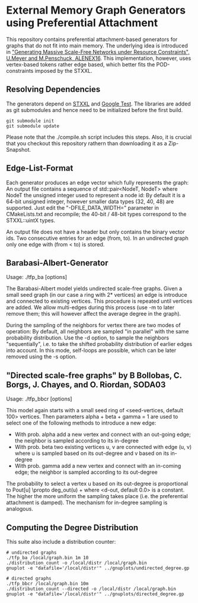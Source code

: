  External Memory Graph Generators using Preferential Attachment 
==================

This repository contains preferential attachment-based generators for graphs
that do not fit into main memory. The underlying idea is introduced in
["Generating Massive Scale-Free Networks under Resource Constraints", U.Meyer
and M.Penschuck, ALENEX16](https://doi.org/10.1137/1.9781611974317.4). This implementation, however, uses vertex-based tokens
rather edge based, which better fits the POD-constraints imposed by the STXXL.

Resolving Dependencies
----------------------
The generators depend on [STXXL](http://stxxl.sourceforge.net) and 
[Google Test](https://github.com/google/googletest). The libraries are added as
git submodules and hence need to be initialized before the first build.

    git submodule init
    git submodule update
    
Please note that the ./compile.sh script includes this steps.
Also, it is crucial that you checkout this repository rathern than downloading it as a Zip-Snapshot.

Edge-List-Format
----------------
Each generator produces an edge vector which fully represents the graph:
An output file contains a sequence of std::pair<NodeT, NodeT> where NodeT the
unsigned integer used to represent a node id: By default it is a 64-bit unsigned integer,
however smaller data types (32, 40, 48) are supported. Just edit the "-DFILE_DATA_WIDTH=" parameter
in CMakeLists.txt and recompile; the 40-bit / 48-bit types correspond to the STXXL::uintX
types.

An output file does not have a header but only contains the binary vector ids. Two
consecutive entries for an edge (from, to). In an undirected graph only one edge
with (from < to) is stored.

Barabasi-Albert-Generator
-------------------------
Usage: ./tfp_ba [options] <filename> <no-vertices> <edges-per-vert>

The Barabasi-Albert model yields undirected scale-free graphs. Given a small seed graph
(in our case a ring with 2*<edges-per-vert> vertices) an edge is introduce and connected
to <edges-per-vert> existing vertices. This procedure is repeated until <no-vertices>
vertices are added. We allow multi-edges during this process (use -m to later remove them;
this will however affect the average degree in the graph).

During the sampling of the <edges-per-vert> neighbors for vertex there are two modes of
operation: By default, all neighbors are sampled "in parallel" with the same probability
distribution. Use the -d option, to sample the neighbors "sequentially", i.e. to take
the shifted probability distribution of earlier edges into account. In this mode, self-loops
are possible, which can be later removed using the -s option.

"Directed scale-free graphs" by B Bollobas, C. Borgs, J. Chayes, and O. Riordan, SODA03
----------------------------------------------------------
Usage: ./tfp_bbcr [options] <filename> <no-edges>

This model again starts with a small seed ring of <seed-vertices, default 100> vertices.
Then parameters alpha + beta + gamma = 1 are used to select one of the following methods
to introduce a new edge:
- With prob. alpha add a new vertex and connect with an out-going edge; 
  the neighbor is sampled according to its in-degree
- With prob. beta two existing vertices u, v are connected with edge (u, v) where
  u is sampled based on its out-degree and v based on its in-degree
- With prob. gamma add a new vertex and connect with an in-coming edge;
  the neighbor is sampled according to its out-degree

The probability to select a vertex u based on its out-degree is proportional to
   Pout[u] \propto deg_out(u) + <d-out>
where <d-out, default 0.0> is a constant. The higher <d-out> the more uniform the sampling
takes place (i.e. the preferential attachment is damped). The mechanism for in-degree sampling
is analogous.

Computing the Degree Distribution
---------------------------------
This suite also include a distribution counter:

    # undirected graphs
    ./tfp_ba /local/graph.bin 1m 10
    ./distribution_count -o /local/distr /local/graph.bin
    gnuplot -e "datafile='/local/distr'" ../gnuplots/undirected_degree.gp

    # directed graphs
    ./tfp_bbcr /local/graph.bin 10m
    ./distribution_count --directed -o /local/distr /local/graph.bin
    gnuplot -e "datafile='/local/distr'" ../gnuplots/directed_degree.gp




